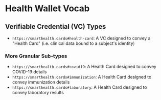 # Health Wallet Vocab

## Verifiable Credential (VC) Types

* `https://smarthealth.cards#health-card`: A VC designed to convey a "Health Card" (i.e. clinical data bound to a subject's identity)

### More Granular Sub-types

* `https://smarthealth.cards#covid19`: A Health Card designed to convey COVID-19 details
* `https://smarthealth.cards#immunization`: A Health Card designed to convey immunization details
* `https://smarthealth.cards#laboratory`: A Health Card designed to convey laboratory results
